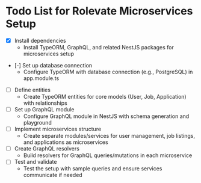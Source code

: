 # Todo List for Rolevate Microservices Setup

- [x] Install dependencies
  - Install TypeORM, GraphQL, and related NestJS packages for microservices setup
- [-] Set up database connection
  - Configure TypeORM with database connection (e.g., PostgreSQL) in app.module.ts
- [ ] Define entities
  - Create TypeORM entities for core models (User, Job, Application) with relationships
- [ ] Set up GraphQL module
  - Configure GraphQL module in NestJS with schema generation and playground
- [ ] Implement microservices structure
  - Create separate modules/services for user management, job listings, and applications as microservices
- [ ] Create GraphQL resolvers
  - Build resolvers for GraphQL queries/mutations in each microservice
- [ ] Test and validate
  - Test the setup with sample queries and ensure services communicate if needed